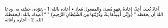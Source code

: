 ‌أعاذَ يُعيذ، أَعِذْ، إعاذةً، فهو مُعيذ، والمفعول مُعاذ
• أعاذه بالله:
1 - عوّذه، حصَّنه به، ودعا اللهَ أن يحفظه " {وَإِنِّي أُعِيذُهَا بِكَ وَذُرِّيَّتَهَا مِنَ الشَّيْطَانِ الرَّجِيمِ} " ° أُعيذك بالله: ليحفظك الله.
2 - أجاره وأغاثه